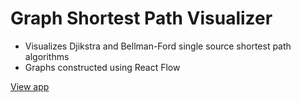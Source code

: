 # Graph Shortest Path Visualizer 
- Visualizes Djikstra and Bellman-Ford single source shortest path algorithms
- Graphs constructed using React Flow

[View app](https://allecp.github.io/Graph-Shortest-Path-Visualizer)
